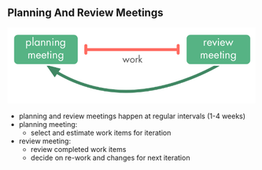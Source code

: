 ## Planning And Review Meetings

![right,fit](img/meetings/planning-review.png)

* planning and review meetings happen at regular intervals (1-4 weeks)
* planning meeting: 
    - select and estimate work items for iteration
* review meeting: 
    - review completed work items
    - decide on re-work and changes for next iteration
